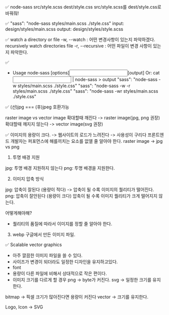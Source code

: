 ✅
node-sass src/style.scss dest/style.css
src/style.scss를 dest/style.css로 바꿔줘!

✅
"sass": "node-sass styles/main.scss ./style.css"
input: design/styles/main.scss
output: design/styles/style.scss

✅
watch a directory or file
-w, --watch : 어떤 변경사항이 있는지 파악하겠다.
recursively watch directories file
-r, --recursive : 어떤 파일이 변경 사항이 있는지 파악한다.

✅
- Usage
  node-sass [options]<input>[output] Or: cat<input> | node-sass > output
  "sass": "node-sass -w styles/main.scss ./style.css"
  "sass": "node-sass -w -r styles/main.scss ./style.css"
  "sass": "node-sass -wr styles/main.scss ./style.css"


✅
(선)jpg === (후)jpeg 호환가능


raster image vs vector image
확대할때 깨진다 -> raster image(jpg, png 권장)
확대할때 깨지지 않는다 -> vector image(svg 권장)

✅
이미지의 용량이 크다. -> 웹사이트의 로드가 느려진다 -> 사용성이 구리다
프론트엔드 개발자는 퍼포먼스에 해를끼치는 요소를 없앨 줄 알아야 한다.
raster image -> jpg vs png

1. 투명 배경 지원

jpg: 투명 배경 지원하지 않는다
png: 투명 배경을 지원한다.

2. 이미지 압축 방식

jpg: 압축이 잘된다 (용량이 적다) -> 압축이 될 수록 이미지의 퀄리티가 떨어진다.
png: 압축이 잘안된다 (용량이 크다) 압축이 될 수록 이미지 퀄리티가 크게 떨어지지 않는다.

어떻게해야해?

- 퀄리티의 품질에 따라서 이미지를 정할 줄 알아야 한다.

3. webp
구글에서 만든 이미지 파일.




✅ Scalable vector graphics
- 아주 깔끔한 이미지 파일을 쓸 수 있다.
- 사이즈가 변경이 되더라도 일정한 디자인을 유지하고있다.
- font
- 용량이 다른 파일에 비해서 상대적으로 작은 편이다.
- 이미지 크기를 다르게 할 경우 png -> byte가 커진다. svg -> 일정한 크기를 유지한다.

bitmap -> 픽셀 크기가 많아진다면 용량이 커진다
vector -> 크기를 유지한다.

Logo, Icon -> SVG
